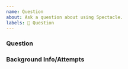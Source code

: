 ```yaml
---
name: Question
about: Ask a question about using Spectacle.
labels: 🤔 Question
---
```


<!--

Have you read Formidable's Code of Conduct? By filing an Issue, you are expected to comply with it, including treating everyone with respect: https://github.com/FormidableLabs/spectacle/blob/main/CONTRIBUTING.md#contributor-covenant-code-of-conduct

-->

### Question

<!-- What question do you have about using Spectacle? -->

### Background Info/Attempts

<!-- Any background information that might help us answer your questions, or a code snippet or link to a code example (e.g., using codesandbox.io/s/lq1tbm) if you have an implementation question. -->

